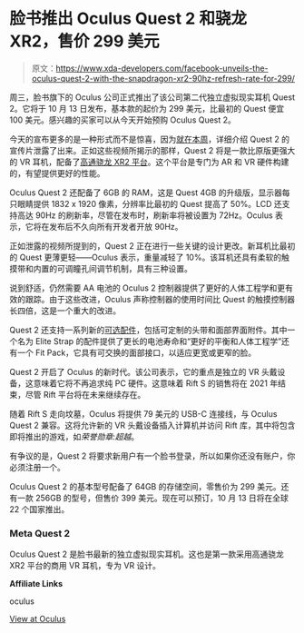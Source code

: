 # 脸书推出 Oculus Quest 2 和骁龙 XR2，售价 299 美元

> 原文：<https://www.xda-developers.com/facebook-unveils-the-oculus-quest-2-with-the-snapdragon-xr2-90hz-refresh-rate-for-299/>

周三，脸书旗下的 Oculus 公司正式推出了该公司第二代独立虚拟现实耳机 Quest 2。它将于 10 月 13 日发布，基本款的起价为 299 美元，比最初的 Quest 便宜 100 美元。感兴趣的买家可以从今天开始预购 Oculus Quest 2。

今天的宣布更多的是一种形式而不是惊喜，因为[就在本周](https://www.xda-developers.com/oculus-quest-2-leaked-facebook-promo-videos/)，详细介绍 Quest 2 的宣传片泄露了出来。正如这些视频所揭示的那样，Quest 2 将是一款比原版更强大的 VR 耳机，配备了[高通骁龙 XR2 平台](https://www.xda-developers.com/qualcomm-snapdragon-xr2-5g-platform-vr-xr-headsets/)。这个平台是专门为 AR 和 VR 硬件构建的，有望提供更好的性能。

Oculus Quest 2 还配备了 6GB 的 RAM，这是 Quest 4GB 的升级版，显示器每只眼睛提供 1832 x 1920 像素，分辨率比最初的 Quest 提高了 50%。LCD 还支持高达 90Hz 的刷新率，尽管在发布时，刷新率将被设置为 72Hz。Oculus 表示，它将在发布后不久向所有开发者开放 90Hz。

正如泄露的视频所提到的，Quest 2 正在进行一些关键的设计更改。新耳机比最初的 Quest 更薄更轻——Oculus 表示，重量减轻了 10%。该耳机还具有柔软的触摸带和内置的可调瞳孔间调节机制，具有三种设置。

说到舒适，仍然需要 AA 电池的 Oculus 2 控制器提供了更好的人体工程学和更有效的跟踪。由于这些改进，Oculus 声称控制器的使用时间比 Quest 的触摸控制器长四倍，这是一个重大的改进。

Quest 2 还支持一系列新的[可选配件](https://www.oculus.com/quest-2/accessories/)，包括可定制的头带和面部界面附件。其中一个名为 Elite Strap 的配件提供了更长的电池寿命和“更好的平衡和人体工程学”还有一个 Fit Pack，它具有可交换的面部接口，以适应更宽或更窄的脸。

Quest 2 开启了 Oculus 的新时代。该公司表示，它的重点是独立的 VR 头戴设备，这意味着它将不再追求纯 PC 硬件。这意味着 Rift S 的销售将在 2021 年结束，尽管 Rift 平台将在未来继续存在。

随着 Rift S 走向坟墓，Oculus 将提供 79 美元的 USB-C 连接线，与 Oculus Quest 2 兼容。这将允许新的 VR 头戴设备插入计算机并访问 Rift 库，其中将包含即将推出的游戏，如*荣誉勋章:超越*。

有争议的是，Quest 2 将要求新用户有一个脸书登录，所以如果你还没有账户，你必须注册一个。

Oculus Quest 2 的基本型号配备了 64GB 的存储空间，零售价为 299 美元。还有一款 256GB 的型号，但售价 399 美元。现在可以预订，10 月 13 日将在全球 22 个国家推出。

### Meta Quest 2

Oculus Quest 2 是脸书最新的独立虚拟现实耳机。这也是第一款采用高通骁龙 XR2 平台的商用 VR 耳机，专为 VR 设计。

**Affiliate Links**

oculus

[View at Oculus](https://www.oculus.com/quest-2/)